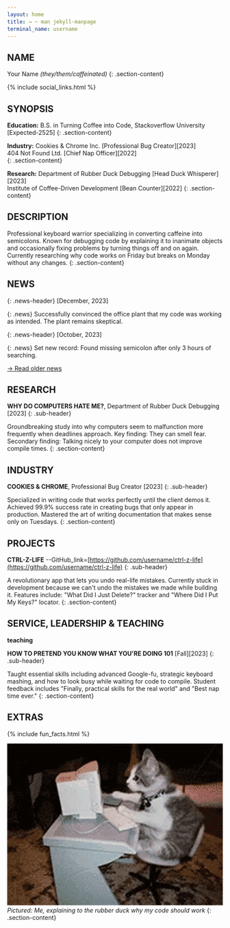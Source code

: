 ```yaml
---
layout: home
title: → ~ man jekyll-manpage
terminal_name: username
---
```


## NAME

Your Name *(they/them/caffeinated)*
{: .section-content}

{% include social_links.html %}

## SYNOPSIS

**Education:** B.S. in Turning Coffee into Code, Stackoverflow University [Expected-2525]
{: .section-content}

**Industry:**
Cookies & Chrome Inc. [Professional Bug Creator][2023]   
404 Not Found Ltd. [Chief Nap Officer][2022]   
{: .section-content}

**Research:**
Department of Rubber Duck Debugging [Head Duck Whisperer][2023]   
Institute of Coffee-Driven Development [Bean Counter][2022]
{: .section-content}

## DESCRIPTION

Professional keyboard warrior specializing in converting caffeine into semicolons. Known for debugging code by explaining it to inanimate objects and occasionally fixing problems by turning things off and on again. Currently researching why code works on Friday but breaks on Monday without any changes.
{: .section-content}

## NEWS

{: .news-header}
[December, 2023]

{: .news}
Successfully convinced the office plant that my code was working as intended. The plant remains skeptical.

{: .news-header}
[October, 2023]

{: .news}
Set new record: Found missing semicolon after only 3 hours of searching.


[→ Read older news](/news-archive)

## RESEARCH

**WHY DO COMPUTERS HATE ME?**, Department of Rubber Duck Debugging [2023]
{: .sub-header}

Groundbreaking study into why computers seem to malfunction more frequently when deadlines approach. Key finding: They can smell fear. Secondary finding: Talking nicely to your computer does not improve compile times.
{: .section-content}

## INDUSTRY

**COOKIES & CHROME**, Professional Bug Creator [2023]
{: .sub-header}

Specialized in writing code that works perfectly until the client demos it. Achieved 99.9% success rate in creating bugs that only appear in production. Mastered the art of writing documentation that makes sense only on Tuesdays.
{: .section-content}

## PROJECTS

**CTRL-Z-LIFE**
\--GitHub_link=[https://github.com/username/ctrl-z-life](https://github.com/username/ctrl-z-life)
{: .sub-header}

A revolutionary app that lets you undo real-life mistakes. Currently stuck in development because we can't undo the mistakes we made while building it. Features include: "What Did I Just Delete?" tracker and "Where Did I Put My Keys?" locator.
{: .section-content}

## SERVICE, LEADERSHIP & TEACHING

**teaching**

**HOW TO PRETEND YOU KNOW WHAT YOU'RE DOING 101** [Fall][2023]
{: .sub-header}

Taught essential skills including advanced Google-fu, strategic keyboard mashing, and how to look busy while waiting for code to compile. Student feedback includes "Finally, practical skills for the real world" and "Best nap time ever."
{: .section-content}

## EXTRAS

{% include fun_facts.html %}

![Profile Image](assets/images/profile.png)   
*Pictured: Me, explaining to the rubber duck why my code should work*
{: .section-content}